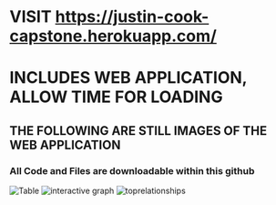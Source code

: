 # VISIT https://justin-cook-capstone.herokuapp.com/ 
# INCLUDES WEB APPLICATION, ALLOW TIME FOR LOADING 

## THE FOLLOWING ARE STILL IMAGES OF THE WEB APPLICATION 
### All Code and Files are downloadable within this github
![Table](https://user-images.githubusercontent.com/43688408/126054280-218b6c61-1892-4b9a-b4e1-8f1fda9fb38a.PNG)
![interactive graph](https://user-images.githubusercontent.com/43688408/126054279-13289405-29cc-42e0-a21f-3dd1edac7478.PNG)
![toprelationships](https://user-images.githubusercontent.com/43688408/126054281-de04db23-65b8-426b-9b6c-6025a64b328a.PNG)

